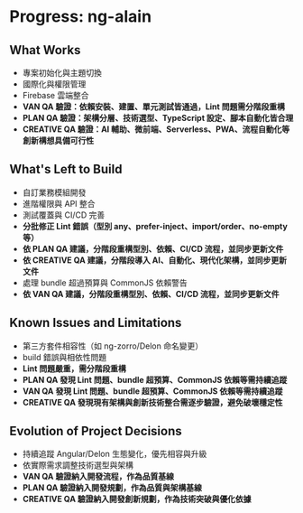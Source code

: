 # Progress: ng-alain

## What Works
- 專案初始化與主題切換
- 國際化與權限管理
- Firebase 雲端整合
- **VAN QA 驗證：依賴安裝、建置、單元測試皆通過，Lint 問題需分階段重構**
- **PLAN QA 驗證：架構分層、技術選型、TypeScript 設定、腳本自動化皆合理**
- **CREATIVE QA 驗證：AI 輔助、微前端、Serverless、PWA、流程自動化等創新構想具備可行性**

## What's Left to Build
- 自訂業務模組開發
- 進階權限與 API 整合
- 測試覆蓋與 CI/CD 完善
- **分批修正 Lint 錯誤（型別 any、prefer-inject、import/order、no-empty 等）**
- **依 PLAN QA 建議，分階段重構型別、依賴、CI/CD 流程，並同步更新文件**
- **依 CREATIVE QA 建議，分階段導入 AI、自動化、現代化架構，並同步更新文件**
- 處理 bundle 超過預算與 CommonJS 依賴警告
- **依 VAN QA 建議，分階段重構型別、依賴、CI/CD 流程，並同步更新文件**

## Known Issues and Limitations
- 第三方套件相容性（如 ng-zorro/Delon 命名變更）
- build 錯誤與相依性問題
- **Lint 問題嚴重，需分階段重構**
- **PLAN QA 發現 Lint 問題、bundle 超預算、CommonJS 依賴等需持續追蹤**
- **VAN QA 發現 Lint 問題、bundle 超預算、CommonJS 依賴等需持續追蹤**
- **CREATIVE QA 發現現有架構與創新技術整合需逐步驗證，避免破壞穩定性**

## Evolution of Project Decisions
- 持續追蹤 Angular/Delon 生態變化，優先相容與升級
- 依實際需求調整技術選型與架構
- **VAN QA 驗證納入開發流程，作為品質基線**
- **PLAN QA 驗證納入開發規劃，作為品質與架構基線**
- **CREATIVE QA 驗證納入開發創新規劃，作為技術突破與優化依據** 
